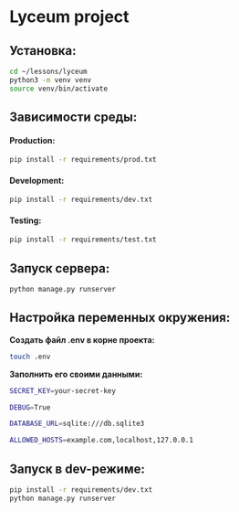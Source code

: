 # Lyceum project

## Установка:

```bash
cd ~/lessons/lyceum
python3 -m venv venv
source venv/bin/activate
```


## Зависимости среды:

#### Production:

```bash
pip install -r requirements/prod.txt
```

#### Development:

```bash
pip install -r requirements/dev.txt
```

#### Testing:

```bash
pip install -r requirements/test.txt
```

## Запуск сервера:

```bash
python manage.py runserver
```


## Настройка переменных окружения:

**Создать файл .env в корне проекта:**

```bash
touch .env
```


**Заполнить его своими данными:**

```bash
SECRET_KEY=your-secret-key

DEBUG=True

DATABASE_URL=sqlite:///db.sqlite3

ALLOWED_HOSTS=example.com,localhost,127.0.0.1
```


## Запуск в dev-режиме:

```bash
pip install -r requirements/dev.txt
python manage.py runserver
```